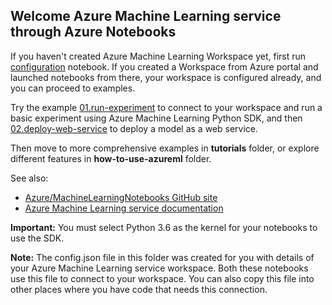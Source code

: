 ## Welcome Azure Machine Learning service through Azure Notebooks

If you haven't created Azure Machine Learning Workspace yet, first run [configuration](configuration.ipynb)
notebook. If you created a Workspace from Azure portal and launched notebooks from there, your workspace 
is configured already, and you can proceed to examples.

Try the example [01.run-experiment](01.run-experiment.ipynb) to connect to your workspace 
and run a basic experiment using Azure Machine Learning Python SDK, 
and then [02.deploy-web-service](02.deploy-web-service.ipynb) to deploy a model as a web service.

Then move to more comprehensive examples in **tutorials** folder, or explore different features 
in **how-to-use-azureml** folder.

See also:
 * [Azure/MachineLearningNotebooks GitHub site](https://github.com/Azure/MachineLearningNotebooks)
 * [Azure Machine Learning service documentation](https://docs.microsoft.com/en-us/azure/machine-learning/service)

 **Important:** You must select Python 3.6 as the kernel for your notebooks to use the SDK.

 **Note:**
 The config.json file in this folder was created for you with details of your Azure Machine 
 Learning service workspace. Both these notebooks use this file to connect to your workspace. 
 You can also copy this file into other places where you have code that needs this connection.